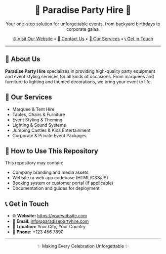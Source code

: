 <!-- README.md -->

<h1 align="center">🎉 Paradise Party Hire 🎉</h1>

<p align="center">
  Your one-stop solution for unforgettable events, from backyard birthdays to corporate galas.
</p>

<p align="center">
  <a href="https://yourwebsite.com" target="_blank">🌐 Visit Our Website</a> •
  <a href="mailto:info@paradisepartyhire.com">📧 Contact Us</a> •
  <a href="#services">🎈 Our Services</a> •
  <a href="#get-in-touch">📞 Get in Touch</a>
</p>

<hr>

<h2>📢 About Us</h2>

<p>
  <strong>Paradise Party Hire</strong> specializes in providing high-quality party equipment and event styling services
  for all kinds of occasions. From marquees and furniture to lighting and themed decorations, we bring your event to life.
</p>

<h2 id="services">🎈 Our Services</h2>

<ul>
  <li>Marquee & Tent Hire</li>
  <li>Tables, Chairs & Furniture</li>
  <li>Event Styling & Theming</li>
  <li>Lighting & Sound Systems</li>
  <li>Jumping Castles & Kids Entertainment</li>
  <li>Corporate & Private Event Packages</li>
</ul>

<h2>🚀 How to Use This Repository</h2>

<p>This repository may contain:</p>

<ul>
  <li>Company branding and media assets</li>
  <li>Website or web app codebase (HTML/CSS/JS)</li>
  <li>Booking system or customer portal (if applicable)</li>
  <li>Documentation and guides for deployment</li>
</ul>

<h2 id="get-in-touch">📞 Get in Touch</h2>

<ul>
  <li>🌐 <strong>Website:</strong> <a href="https://yourwebsite.com" target="_blank">https://yourwebsite.com</a></li>
  <li>📧 <strong>Email:</strong> <a href="mailto:info@paradisepartyhire.com">info@paradisepartyhire.com</a></li>
  <li>📍 <strong>Location:</strong> Your City, Your Country</li>
  <li>📱 <strong>Phone:</strong> +123 456 7890</li>
</ul>

<hr>

<p align="center">✨ Making Every Celebration Unforgettable ✨</p>
